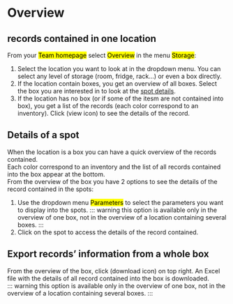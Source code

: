 # Overview

## records contained in one location

From your <mark>Team homepage</mark> select <mark>Overview</mark> in the menu <mark>Storage</mark>:   
1. Select the location you want to look at in the dropdown menu. You can select any level of storage (room, fridge, rack...) or even a box directly. 
2. If the location contain boxes, you get an overview of all boxes. Select the box you are interested in to look at the [spot details](/laboratory-information-management-system/storage-overview.html#details-of-a-spot).
3. If the location has no box (or if some of the itesm are not contained into box), you get a list of the records (each color correspond to an inventory). Click (view icon) to see the details of the record.

## Details of a spot
When the location is a box you can have a quick overview of the records contained.  
Each color correspond to an inventory and the list of all records contained into the box appear at the bottom.  
 From the overview of the box you have 2 options to see the details of the record contained in the spots:  
1. Use the dropdown menu <mark>Parameters</mark> to select the parameters you want to display into the spots.
::: warning
this option is available only in the overview of one box, not in the overview of a location containing several boxes.
:::
2. Click on the spot to access the details of the record contained.

## Export records’ information from a whole box

From the overview of the box, click (download icon) on top right. An Excel file with the details of all record contained into the box is downloaded.  
::: warning
this option is available only in the overview of one box, not in the overview of a location containing several boxes.
:::
